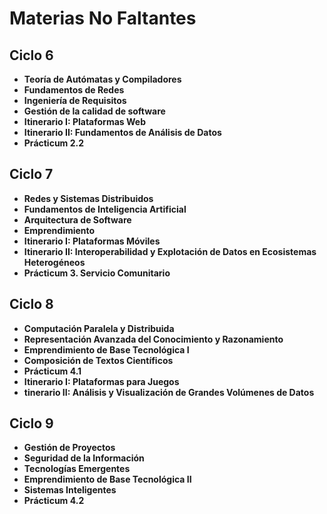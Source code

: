 # Materias No Faltantes

## Ciclo 6

- **Teoría de Autómatas y  Compiladores**
- **Fundamentos de Redes**
- **Ingeniería de Requisitos**
- **Gestión de la calidad de software**
- **Itinerario I: Plataformas Web**
- **Itinerario II: Fundamentos de Análisis de Datos**
- **Prácticum 2.2**

## Ciclo 7

- **Redes y Sistemas Distribuidos**
- **Fundamentos de Inteligencia Artificial**
- **Arquitectura de Software**
- **Emprendimiento**
- **Itinerario I: Plataformas Móviles**
- **Itinerario II: Interoperabilidad y Explotación de Datos en Ecosistemas Heterogéneos**
- **Prácticum 3. Servicio Comunitario**

## Ciclo 8

- **Computación Paralela y Distribuida**
- **Representación Avanzada del Conocimiento y Razonamiento**
- **Emprendimiento de Base Tecnológica I**
- **Composición de Textos Científicos**
- **Prácticum 4.1**
- **Itinerario I: Plataformas para Juegos**
- **tinerario II: Análisis y Visualización de Grandes Volúmenes de Datos**

## Ciclo 9

- **Gestión de Proyectos**
- **Seguridad de la Información**
- **Tecnologías Emergentes**
- **Emprendimiento de Base Tecnológica II**
- **Sistemas Inteligentes**
- **Prácticum 4.2**